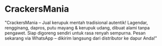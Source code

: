 # CrackersMania
"CrackersMania – Jual kerupuk mentah tradisional autentik! Lagendar, rengginang, dapros, putu mayang &amp; kerupuk udang, dibuat alami tanpa pengawet. Siap digoreng sendiri untuk rasa renyah sempurna. Pesan sekarang via WhatsApp – dikirim langsung dari distributor ke dapur Anda!"
